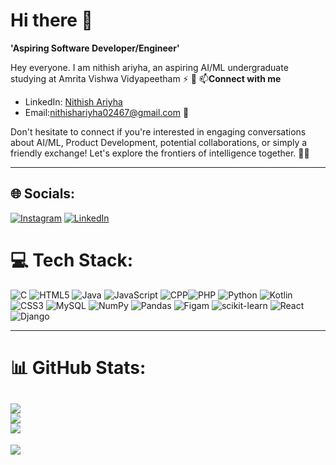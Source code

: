 # Hi there 👋

**'Aspiring Software Developer/Engineer'**

Hey everyone. I am nithish ariyha, an aspiring AI/ML undergraduate studying at Amrita Vishwa Vidyapeetham ⚡️ 🚀
📫**Connect with me**
- LinkedIn: [Nithish Ariyha](https://www.linkedin.com/in/nithishariyha/)
- Email:nithishariyha02467@gmail.com 📧

Don't hesitate to connect if you're interested in engaging conversations about AI/ML, Product Development, potential collaborations, or simply a friendly exchange! Let's explore the frontiers of intelligence together. 🚀🧠

---
## 🌐 Socials:
[![Instagram](https://img.shields.io/badge/Instagram-%23E4405F.svg?logo=Instagram&logoColor=white)](https://instagram.com/always_ariyha) 
[![LinkedIn](https://img.shields.io/badge/LinkedIn-%230077B5.svg?logo=linkedin&logoColor=white)](https://linkedin.com/in/nithishariyha)   


# 💻 Tech Stack:

![C](https://img.shields.io/badge/c-%2300599C.svg?style=for-the-badge&logo=c%2B%2B&logoColor=white) ![HTML5](https://img.shields.io/badge/html5-%23E34F26.svg?style=for-the-badge&logo=html5&logoColor=white) ![Java](https://img.shields.io/badge/java-%23ED8B00.svg?style=for-the-badge&logo=java&logoColor=white) ![JavaScript](https://img.shields.io/badge/javascript-%23323330.svg?style=for-the-badge&logo=javascript&logoColor=%23F7DF1E) ![CPP](https://img.shields.io/badge/c-%2300599C.svg?style=for-the-badge&logo=c%2B%2B&logoColor=white)![PHP](https://img.shields.io/badge/php-%23777BB4.svg?style=for-the-badge&logo=php&logoColor=white) ![Python](https://img.shields.io/badge/python-3670A0?style=for-the-badge&logo=python&logoColor=ffdd54) ![Kotlin](https://img.shields.io/badge/kotlin-%231572B6.svg?style=for-the-badge&logo=kotlin&logoColor=white) ![CSS3](https://img.shields.io/badge/css3-%231572B6.svg?style=for-the-badge&logo=css3&logoColor=white)  ![MySQL](https://img.shields.io/badge/mysql-%2300f.svg?style=for-the-badge&logo=mysql&logoColor=white)  ![NumPy](https://img.shields.io/badge/numpy-%23013243.svg?style=for-the-badge&logo=numpy&logoColor=white) ![Pandas](https://img.shields.io/badge/pandas-%23150458.svg?style=for-the-badge&logo=pandas&logoColor=white) ![Figam](https://img.shields.io/badge/figma-%23FF9A00.svg?style=for-the-badge&logo=figma&logoColor=white) ![scikit-learn](https://img.shields.io/badge/scikit--learn-%23F7931E.svg?style=for-the-badge&logo=scikit-learn&logoColor=white) ![React](https://img.shields.io/badge/react-%231572B6.svg?style=for-the-badge&logo=react&logoColor=white) ![Django](https://img.shields.io/badge/django-%23ED8B00.svg?style=for-the-badge&logo=django&logoColor=white)

---
# 📊 GitHub Stats:
![](https://github-readme-stats.vercel.app/api?username=ariyha&theme=dracula&hide_border=false&include_all_commits=false&count_private=false)<br/>
![](https://github-readme-streak-stats.herokuapp.com/?user=ariyha&theme=dracula&hide_border=false)<br/>
![](https://github-readme-stats.vercel.app/api/top-langs/?username=ariyha&theme=dracula&hide_border=false&include_all_commits=false&count_private=false&layout=compact)
---
[![](https://visitcount.itsvg.in/api?id=ariyha&icon=0&color=0)](https://visitcount.itsvg.in)

